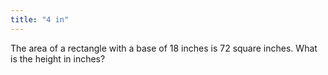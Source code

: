 ```yaml
---
title: "4 in"
---
```

The area of a rectangle with a base of 18 inches is 72 square inches. What is the height in inches?

